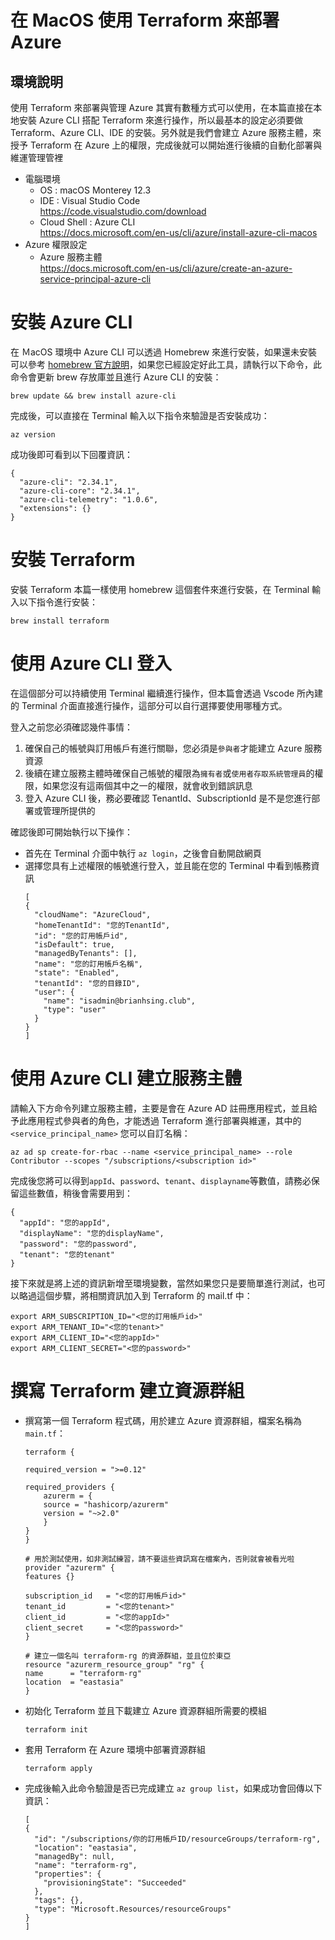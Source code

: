 # 在 MacOS 使用 Terraform 來部署 Azure

## 環境說明

使用 Terraform 來部署與管理 Azure 其實有數種方式可以使用，在本篇直接在本地安裝 Azure CLI 搭配 Terraform 來進行操作，所以最基本的設定必須要做 Terraform、Azure CLI、IDE 的安裝。另外就是我們會建立 Azure 服務主體，來授予 Terraform 在 Azure 上的權限，完成後就可以開始進行後續的自動化部署與維運管理管裡<br>

- 電腦環境
  - OS : macOS Monterey 12.3<br>
  - IDE : Visual Studio Code<br>
    https://code.visualstudio.com/download<br>
  - Cloud Shell : Azure CLI<br>
    https://docs.microsoft.com/en-us/cli/azure/install-azure-cli-macos<br>
- Azure 權限設定<br>
  - Azure 服務主體<br>
    https://docs.microsoft.com/en-us/cli/azure/create-an-azure-service-principal-azure-cli<br>

# 安裝 Azure CLI
在 ＭacOS 環境中 Azure CLI 可以透過 Homebrew 來進行安裝，如果還未安裝可以參考 [homebrew 官方說明](https://brew.sh/)，如果您已經設定好此工具，請執行以下命令，此命令會更新 brew 存放庫並且進行 Azure CLI 的安裝：<br>
```
brew update && brew install azure-cli
```
完成後，可以直接在 Terminal 輸入以下指令來驗證是否安裝成功：<br>
```
az version
```
成功後即可看到以下回覆資訊：<br>
```
{
  "azure-cli": "2.34.1",
  "azure-cli-core": "2.34.1",
  "azure-cli-telemetry": "1.0.6",
  "extensions": {}
}
```
# 安裝 Terraform

安裝 Terraform 本篇一樣使用 homebrew 這個套件來進行安裝，在 Terminal 輸入以下指令進行安裝：<br>
```
brew install terraform
```

# 使用 Azure CLI 登入

在這個部分可以持續使用 Terminal 繼續進行操作，但本篇會透過 Vscode 所內建的 Terminal 介面直接進行操作，這部分可以自行選擇要使用哪種方式。<br>

登入之前您必須確認幾件事情：<br>
  1. 確保自己的帳號與訂用帳戶有進行關聯，您必須是`參與者`才能建立 Azure 服務資源<br>
  2. 後續在建立服務主體時確保自己帳號的權限為`擁有者`或`使用者存取系統管理員`的權限，如果您沒有這兩個其中之一的權限，就會收到錯誤訊息<br>
  3. 登入 Azure CLI 後，務必要確認 TenantId、SubscriptionId 是不是您進行部署或管理所提供的<br>

確認後即可開始執行以下操作：<br>

- 首先在 Terminal 介面中執行 `az login`，之後會自動開啟網頁<br>
- 選擇您具有上述權限的帳號進行登入，並且能在您的 Terminal 中看到帳務資訊<br>
  ```
  [
  {
    "cloudName": "AzureCloud",
    "homeTenantId": "您的TenantId",
    "id": "您的訂用帳戶id",
    "isDefault": true,
    "managedByTenants": [],
    "name": "您的訂用帳戶名稱",
    "state": "Enabled",
    "tenantId": "您的目錄ID",
    "user": {
      "name": "isadmin@brianhsing.club",
      "type": "user"
    }
  }
  ]
  ```
# 使用 Azure CLI 建立服務主體

請輸入下方命令列建立服務主體，主要是會在 Azure AD 註冊應用程式，並且給予此應用程式參與者的角色，才能透過 Terraform 進行部署與維運，其中的 `<service_principal_name>` 您可以自訂名稱：<br>
```
az ad sp create-for-rbac --name <service_principal_name> --role Contributor --scopes "/subscriptions/<subscription id>"
```

完成後您將可以得到`appId`、`password`、`tenant`、`displayname`等數值，請務必保留這些數值，稍後會需要用到：<br>
```
{
  "appId": "您的appId",
  "displayName": "您的displayName",
  "password": "您的password",
  "tenant": "您的tenant"
}
```
接下來就是將上述的資訊新增至環境變數，當然如果您只是要簡單進行測試，也可以略過這個步驟，將相關資訊加入到 Terraform 的 mail.tf 中：<br>
```
export ARM_SUBSCRIPTION_ID="<您的訂用帳戶id>"
export ARM_TENANT_ID="<您的tenant>"
export ARM_CLIENT_ID="<您的appId>"
export ARM_CLIENT_SECRET="<您的password>"
```

# 撰寫 Terraform 建立資源群組

- 撰寫第一個 Terraform 程式碼，用於建立 Azure 資源群組，檔案名稱為 `main.tf`：<br>

    ```
    terraform {

    required_version = ">=0.12"
    
    required_providers {
        azurerm = {
        source = "hashicorp/azurerm"
        version = "~>2.0"
        }
    }
    }

    # 用於測試使用，如非測試練習，請不要這些資訊寫在檔案內，否則就會被看光啦
    provider "azurerm" {
    features {}

    subscription_id   = "<您的訂用帳戶id>"
    tenant_id         = "<您的tenant>"
    client_id         = "<您的appId>"
    client_secret     = "<您的password>"
    }

    # 建立一個名叫 terraform-rg 的資源群組，並且位於東亞
    resource "azurerm_resource_group" "rg" {
    name      = "terraform-rg"
    location  = "eastasia"
    }
    ```
- 初始化 Terraform 並且下載建立 Azure 資源群組所需要的模組<br>
  ```
  terraform init
  ```
- 套用 Terraform 在 Azure 環境中部署資源群組<br>
  ```
  terraform apply
  ```
- 完成後輸入此命令驗證是否已完成建立 `az group list`，如果成功會回傳以下資訊：<br>
  ```
  [
  {
    "id": "/subscriptions/你的訂用帳戶ID/resourceGroups/terraform-rg",
    "location": "eastasia",
    "managedBy": null,
    "name": "terraform-rg",
    "properties": {
      "provisioningState": "Succeeded"
    },
    "tags": {},
    "type": "Microsoft.Resources/resourceGroups"
  }
  ]
  ```
